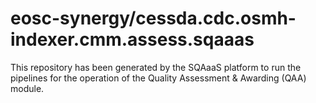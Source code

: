 # eosc-synergy/cessda.cdc.osmh-indexer.cmm.assess.sqaaas
This repository has been generated by the SQAaaS platform to run the pipelines
for the operation of the
Quality Assessment & Awarding (QAA)
module.
